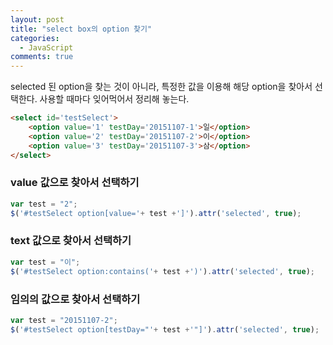 ```yaml
---
layout: post
title: "select box의 option 찾기"
categories:
  - JavaScript
comments: true
---
```


selected 된 option을 찾는 것이 아니라, 특정한 값을 이용해 해당 option을 찾아서 선택한다. 사용할 때마다 잊어먹어서 정리해 놓는다.

```html
<select id='testSelect'>
    <option value='1' testDay='20151107-1'>일</option>
    <option value='2' testDay='20151107-2'>이</option>
    <option value='3' testDay='20151107-3'>삼</option>
</select>
```

### value 값으로 찾아서 선택하기

```javascript
var test = "2";
$('#testSelect option[value='+ test +']').attr('selected', true);
```

### text 값으로 찾아서 선택하기

```javascript
var test = "이";
$('#testSelect option:contains('+ test +')').attr('selected', true);
```

### 임의의 값으로 찾아서 선택하기

```javascript
var test = "20151107-2";
$('#testSelect option[testDay="'+ test +'"]').attr('selected', true);
```
